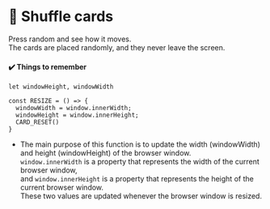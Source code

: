 # 🔀 Shuffle cards
Press random and see how it moves. <br />
The cards are placed randomly, and they never leave the screen.

#### ✔️ Things to remember
```
let windowHeight, windowWidth

const RESIZE = () => {
  windowWidth = window.innerWidth;
  windowHeight = window.innerHeight;
  CARD_RESET()
}
```
* The main purpose of this function is to update the width (windowWidth) and height (windowHeight) of the browser window. <br />
 `window.innerWidth` is a property that represents the width of the current browser window, <br />
 and `window.innerHeight` is a property that represents the height of the current browser window. <br />
These two values are updated whenever the browser window is resized.
